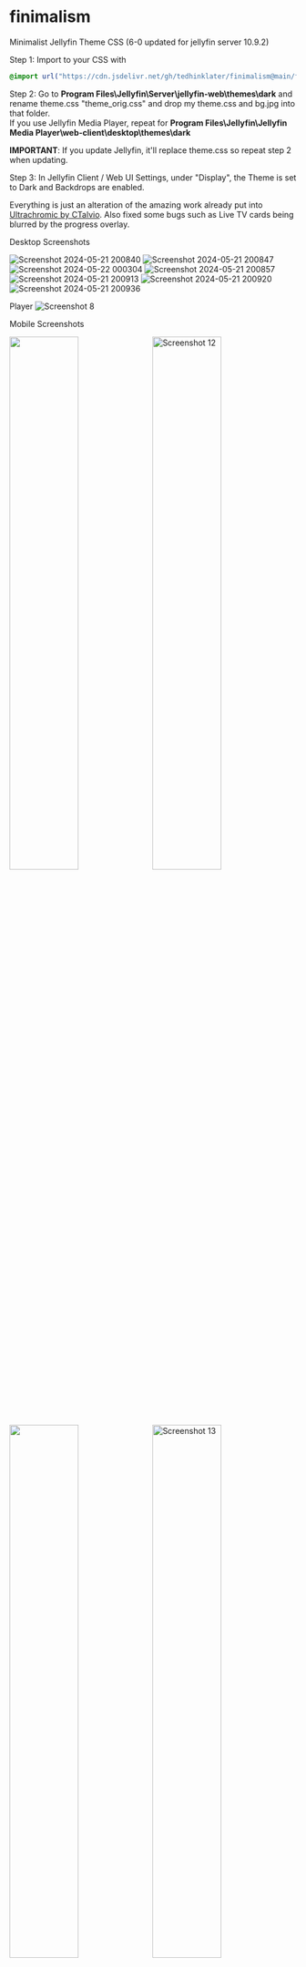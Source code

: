 # finimalism
Minimalist Jellyfin Theme CSS (6-0 updated for jellyfin server 10.9.2)

Step 1: Import to your CSS with

```css
@import url("https://cdn.jsdelivr.net/gh/tedhinklater/finimalism@main/finimalism6-0.css");

```

Step 2: Go to **Program Files\Jellyfin\Server\jellyfin-web\themes\dark** and rename theme.css "theme_orig.css" and drop my theme.css and bg.jpg into that folder.<br>
If you use Jellyfin Media Player, repeat for **Program Files\Jellyfin\Jellyfin Media Player\web-client\desktop\themes\dark**

**IMPORTANT**: If you update Jellyfin, it'll replace theme.css so repeat step 2 when updating.

Step 3: In Jellyfin Client / Web UI Settings, under "Display", the Theme is set to Dark and Backdrops are enabled. 

Everything is just an alteration of the amazing work already put into [Ultrachromic by CTalvio](https://github.com/CTalvio/Ultrachromic). Also fixed some bugs such as Live TV cards being blurred by the progress overlay.

Desktop Screenshots

![Screenshot 2024-05-21 200840](https://github.com/tedhinklater/finimalism/assets/66086488/27ac3505-b819-411e-ba5e-d5a39b07d389)
![Screenshot 2024-05-21 200847](https://github.com/tedhinklater/finimalism/assets/66086488/0bc426b6-c1ef-4cd7-98ce-88121a5492aa)
![Screenshot 2024-05-22 000304](https://github.com/tedhinklater/finimalism/assets/66086488/9e79dc9f-588f-457b-9b54-9db36167022d)
![Screenshot 2024-05-21 200857](https://github.com/tedhinklater/finimalism/assets/66086488/8300c21c-1c1d-4787-818b-278255729f02)
![Screenshot 2024-05-21 200913](https://github.com/tedhinklater/finimalism/assets/66086488/9e44f3c5-b6e8-48dd-94cd-cdd2652d7113)
![Screenshot 2024-05-21 200920](https://github.com/tedhinklater/finimalism/assets/66086488/777af77f-27e6-463b-95a2-f476347e363c)
![Screenshot 2024-05-21 200936](https://github.com/tedhinklater/finimalism/assets/66086488/42734440-35ec-471a-9d4b-ea85d7b44b87)

Player
<img src="https://github.com/tedhinklater/finimalism/assets/66086488/976319a8-09eb-4bb8-be4d-1ebbc53e9180" alt="Screenshot 8">


Mobile Screenshots

<img src="https://github.com/tedhinklater/finimalism/assets/66086488/6637a1a7-5fb9-476b-b10f-cdd57c94c62f" style="width: 49%;">
<img src="https://github.com/tedhinklater/finimalism/assets/66086488/f998f43c-5971-440b-b3e5-4a51ba97e1dd" alt="Screenshot 12" style="width: 49%;">
<br>
<img src="https://github.com/tedhinklater/finimalism/assets/66086488/8b57c2a8-ccd9-4b37-9e25-b7b716c30c4c" style="width: 49%;">
<img src="https://github.com/tedhinklater/finimalism/assets/66086488/fa11a862-7dbc-422d-85ab-20a6b0fae938" alt="Screenshot 13" style="width: 49%;"><br>
<img src="https://github.com/tedhinklater/finimalism/assets/66086488/5a81ade2-9a20-4c52-9105-0348c6de07e3" alt="Screenshot 9" style="width: 25%;">
